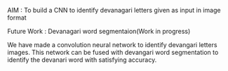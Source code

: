 AIM :
    To build a CNN to identify devanagari letters given as input in image format

Future Work :
Devanagari word segmentaion(Work in progress)

We have made a convolution neural network to identify devangari letters images. This network can be fused with devangari word segmentation to identify the devanari word with satisfying accuracy.
